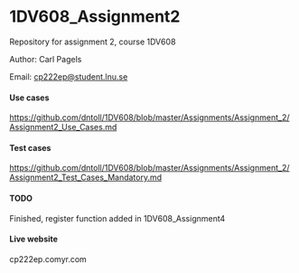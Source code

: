 # 1DV608_Assignment2

Repository for assignment 2, course 1DV608

Author: Carl Pagels

Email: cp222ep@student.lnu.se

#### Use cases
https://github.com/dntoll/1DV608/blob/master/Assignments/Assignment_2/Assignment2_Use_Cases.md

#### Test cases
https://github.com/dntoll/1DV608/blob/master/Assignments/Assignment_2/Assignment2_Test_Cases_Mandatory.md

#### TODO
Finished, register function added in 1DV608_Assignment4
#### Live website
cp222ep.comyr.com
